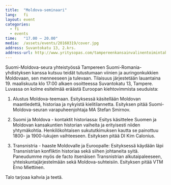 ```yaml
---
title:  "Moldova-seminaari"
lang:   fi
layout: event
categories:
  - fi
  - events
time:   "17.00 – 20.00"
media:  /assets/events/20160319/cover.jpg
address: Suvantokatu 13, 2.krs.
address-url: http://www.yritysopas.com/tampereenkansainvalinentoimintakeskus/
---
```

 
Suomi-Moldova-seura yhteistyössä Tampereen Suomi-Romania-yhdistyksen kanssa kutsuu teidät tutustumaan viinien ja auringonkukkien Moldovaan, sen menneeseen ja tulevaan. Tilaisuus järjestetään lauantaina 19. maaliskuuta klo 17:00 alkaen osoitteessa Suvantokatu 13, Tampere. Luvassa on kolme esitelmää eräästä Euroopan kiehtovimmista seuduista:
 
1. Alustus Moldova-teemaan. Esityksessä käsitellään Moldovan maantiedettä, historiaa ja nykyistä kielitilannetta. Esityksen pitää Suomi-Moldova-seuran varapuheenjohtaja MA Stefan Smirnov.
 
2. Suomi ja Moldova - kontaktit historiassa: Esitys käsittelee Suomen ja Moldovan kansakuntien historian vaiheita ja erityisesti niiden yhtymäkohtia. Henkilökohtaisen sukututkimuksen kautta se painottuu 1800- ja 1900-lukujen vaihteeseen. Esityksen pitää DI Kim Calonius.
 
3. Transnistria - haaste Moldovalle ja Euroopalle: Esityksessä käydään läpi Transnistrian konfliktin historiaa sekä siihen johtaneita syitä. Paneudumme myös de facto itsenäisen Transnistrian alkutaipaleeseen, yhteiskuntajärjestelmään sekä Moldova-suhteisiin. Esityksen pitää VTM Erno Miettinen.
 
Talo tarjoaa kahvia ja teetä.
